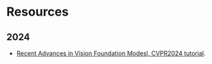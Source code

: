 # Resources





## 2024

* [Recent Advances in Vision Foundation Modesl, CVPR2024 tutorial](https://vlp-tutorial.github.io/).



